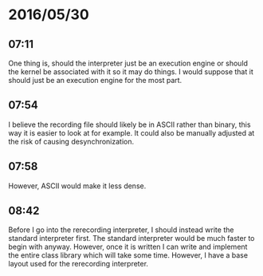 # 2016/05/30

## 07:11

One thing is, should the interpreter just be an execution engine or should
the kernel be associated with it so it may do things. I would suppose that
it should just be an execution engine for the most part.

## 07:54

I believe the recording file should likely be in ASCII rather than binary,
this way it is easier to look at for example. It could also be manually
adjusted at the risk of causing desynchronization.

## 07:58

However, ASCII would make it less dense.

## 08:42

Before I go into the rerecording interpreter, I should instead write the
standard interpreter first. The standard interpreter would be much faster to
begin with anyway. However, once it is written I can write and implement the
entire class library which will take some time. However, I have a base layout
used for the rerecording interpreter.

